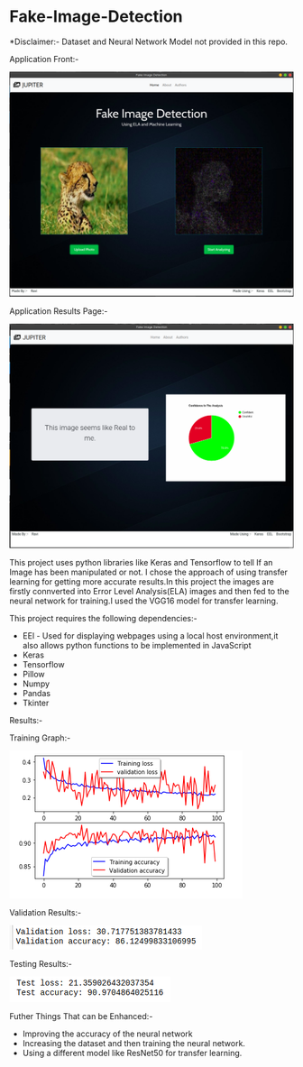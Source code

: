 # Fake-Image-Detection
*Disclaimer:- Dataset and Neural Network Model not provided in this repo.

Application Front:-

![Application Front](images/applicationfrnt.png)


Application Results Page:-

![Application Results](images/applicationresult.png)


This project uses python libraries like Keras and Tensorflow to tell If an Image has been manipulated or not. I chose the approach of using transfer learning for getting more accurate results.In this project the images are firstly connverted into Error Level Analysis(ELA) images and then fed to the neural network for training.I used the VGG16 model for transfer learning. 

This project requires the following dependencies:-
 * EEl - Used for displaying webpages using a local host environment,it also allows python functions to be implemented in JavaScript
 * Keras
 * Tensorflow
 * Pillow
 * Numpy
 * Pandas
 * Tkinter
 
Results:-

Training Graph:-

![Training Graph](images/training-graph.png)

Validation Results:-

![Validation](images/validation.png)

Testing Results:-

![Testing](images/test.png)

 Futher Things That can be Enhanced:-
  * Improving the accuracy of the neural network
  * Increasing the dataset and then training the neural network.
  * Using a different model like ResNet50 for transfer learning.
